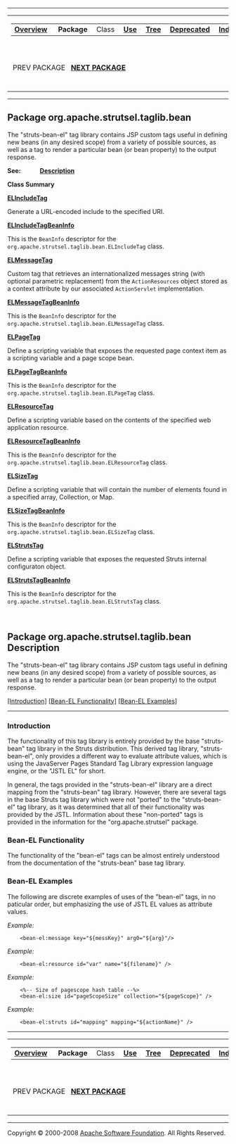 ------------------------------------------------------------------------

<span id="navbar_top"></span> [](#skip-navbar_top "Skip navigation links")

<table>
<colgroup>
<col width="50%" />
<col width="50%" />
</colgroup>
<tbody>
<tr class="odd">
<td align="left"><span id="navbar_top_firstrow"></span>
<table>
<tbody>
<tr class="odd">
<td align="left"><a href="../../../../../overview-summary.html.md"><strong>Overview</strong></a> </td>
<td align="left"> <strong>Package</strong> </td>
<td align="left">Class </td>
<td align="left"><a href="package-use.html.md"><strong>Use</strong></a> </td>
<td align="left"><a href="package-tree.html.md"><strong>Tree</strong></a> </td>
<td align="left"><a href="../../../../../deprecated-list.html.md"><strong>Deprecated</strong></a> </td>
<td align="left"><a href="../../../../../index-all.html.md"><strong>Index</strong></a> </td>
<td align="left"><a href="../../../../../help-doc.html.md"><strong>Help</strong></a> </td>
</tr>
</tbody>
</table></td>
<td align="left"></td>
</tr>
<tr class="even">
<td align="left"> PREV PACKAGE   <a href="../../../../../org/apache/strutsel/taglib.html.md/package-summary.html"><strong>NEXT PACKAGE</strong></a></td>
<td align="left"><a href="../../../../../index.html.md?org/apache/strutsel/taglib/bean/package-summary.html"><strong>FRAMES</strong></a>    <a href="package-summary.html"><strong>NO FRAMES</strong></a>    
<a href="../../../../../allclasses-noframe.html.md"><strong>All Classes</strong></a></td>
</tr>
</tbody>
</table>

<span id="skip-navbar_top"></span>

------------------------------------------------------------------------

Package org.apache.strutsel.taglib.bean
---------------------------------------

The "struts-bean-el" tag library contains JSP custom tags useful in defining new beans (in any desired scope) from a variety of possible sources, as well as a tag to render a particular bean (or bean property) to the output response.

**See:**
           [**Description**](#package_description)

**Class Summary**

**[ELIncludeTag](../../../../../org/apache/strutsel/taglib/bean/ELIncludeTag.html.md "class in org.apache.strutsel.taglib.bean")**

Generate a URL-encoded include to the specified URI.

**[ELIncludeTagBeanInfo](../../../../../org/apache/strutsel/taglib/bean/ELIncludeTagBeanInfo.html.md "class in org.apache.strutsel.taglib.bean")**

This is the `BeanInfo` descriptor for the `org.apache.strutsel.taglib.bean.ELIncludeTag` class.

**[ELMessageTag](../../../../../org/apache/strutsel/taglib/bean/ELMessageTag.html.md "class in org.apache.strutsel.taglib.bean")**

Custom tag that retrieves an internationalized messages string (with optional parametric replacement) from the `ActionResources` object stored as a context attribute by our associated `ActionServlet` implementation.

**[ELMessageTagBeanInfo](../../../../../org/apache/strutsel/taglib/bean/ELMessageTagBeanInfo.html.md "class in org.apache.strutsel.taglib.bean")**

This is the `BeanInfo` descriptor for the `org.apache.strutsel.taglib.bean.ELMessageTag` class.

**[ELPageTag](../../../../../org/apache/strutsel/taglib/bean/ELPageTag.html.md "class in org.apache.strutsel.taglib.bean")**

Define a scripting variable that exposes the requested page context item as a scripting variable and a page scope bean.

**[ELPageTagBeanInfo](../../../../../org/apache/strutsel/taglib/bean/ELPageTagBeanInfo.html.md "class in org.apache.strutsel.taglib.bean")**

This is the `BeanInfo` descriptor for the `org.apache.strutsel.taglib.bean.ELPageTag` class.

**[ELResourceTag](../../../../../org/apache/strutsel/taglib/bean/ELResourceTag.html.md "class in org.apache.strutsel.taglib.bean")**

Define a scripting variable based on the contents of the specified web application resource.

**[ELResourceTagBeanInfo](../../../../../org/apache/strutsel/taglib/bean/ELResourceTagBeanInfo.html.md "class in org.apache.strutsel.taglib.bean")**

This is the `BeanInfo` descriptor for the `org.apache.strutsel.taglib.bean.ELResourceTag` class.

**[ELSizeTag](../../../../../org/apache/strutsel/taglib/bean/ELSizeTag.html.md "class in org.apache.strutsel.taglib.bean")**

Define a scripting variable that will contain the number of elements found in a specified array, Collection, or Map.

**[ELSizeTagBeanInfo](../../../../../org/apache/strutsel/taglib/bean/ELSizeTagBeanInfo.html.md "class in org.apache.strutsel.taglib.bean")**

This is the `BeanInfo` descriptor for the `org.apache.strutsel.taglib.bean.ELSizeTag` class.

**[ELStrutsTag](../../../../../org/apache/strutsel/taglib/bean/ELStrutsTag.html.md "class in org.apache.strutsel.taglib.bean")**

Define a scripting variable that exposes the requested Struts internal configuraton object.

**[ELStrutsTagBeanInfo](../../../../../org/apache/strutsel/taglib/bean/ELStrutsTagBeanInfo.html.md "class in org.apache.strutsel.taglib.bean")**

This is the `BeanInfo` descriptor for the `org.apache.strutsel.taglib.bean.ELStrutsTag` class.

 

<span id="package_description"></span>

Package org.apache.strutsel.taglib.bean Description
---------------------------------------------------

The "struts-bean-el" tag library contains JSP custom tags useful in defining new beans (in any desired scope) from a variety of possible sources, as well as a tag to render a particular bean (or bean property) to the output response.

 <span id="doc.Description"></span>

[[Introduction]](#doc.Intro) [[Bean-EL Functionality]](#doc.Functionality) [[Bean-EL Examples]](#doc.Examples)

------------------------------------------------------------------------

<span id="doc.Intro"></span>

### Introduction

The functionality of this tag library is entirely provided by the base "struts-bean" tag library in the Struts distribution. This derived tag library, "struts-bean-el", only provides a different way to evaluate attribute values, which is using the JavaServer Pages Standard Tag Library expression language engine, or the "JSTL EL" for short.

In general, the tags provided in the "struts-bean-el" library are a direct mapping from the "struts-bean" tag library. However, there are several tags in the base Struts tag library which were not "ported" to the "struts-bean-el" tag library, as it was determined that all of their functionality was provided by the JSTL. Information about these "non-ported" tags is provided in the information for the "org.apache.strutsel" package.

<span id="doc.Functionality"></span>

### Bean-EL Functionality

The functionality of the "bean-el" tags can be almost entirely understood from the documentation of the "struts-bean" base tag library.

<span id="doc.Examples"></span>

### Bean-EL Examples

The following are discrete examples of uses of the "bean-el" tags, in no paticular order, but emphasizing the use of JSTL EL values as attribute values.

*Example:*

        <bean-el:message key="${messKey}" arg0="${arg}"/>

*Example:*

        <bean-el:resource id="var" name="${filename}" />

*Example:*

        <%-- Size of pagescope hash table --%>
        <bean-el:size id="pageScopeSize" collection="${pageScope}" />

*Example:*

        <bean-el:struts id="mapping" mapping="${actionName}" />

------------------------------------------------------------------------

<span id="navbar_bottom"></span> [](#skip-navbar_bottom "Skip navigation links")

<table>
<colgroup>
<col width="50%" />
<col width="50%" />
</colgroup>
<tbody>
<tr class="odd">
<td align="left"><span id="navbar_bottom_firstrow"></span>
<table>
<tbody>
<tr class="odd">
<td align="left"><a href="../../../../../overview-summary.html.md"><strong>Overview</strong></a> </td>
<td align="left"> <strong>Package</strong> </td>
<td align="left">Class </td>
<td align="left"><a href="package-use.html.md"><strong>Use</strong></a> </td>
<td align="left"><a href="package-tree.html.md"><strong>Tree</strong></a> </td>
<td align="left"><a href="../../../../../deprecated-list.html.md"><strong>Deprecated</strong></a> </td>
<td align="left"><a href="../../../../../index-all.html.md"><strong>Index</strong></a> </td>
<td align="left"><a href="../../../../../help-doc.html.md"><strong>Help</strong></a> </td>
</tr>
</tbody>
</table></td>
<td align="left"></td>
</tr>
<tr class="even">
<td align="left"> PREV PACKAGE   <a href="../../../../../org/apache/strutsel/taglib.html.md/package-summary.html"><strong>NEXT PACKAGE</strong></a></td>
<td align="left"><a href="../../../../../index.html.md?org/apache/strutsel/taglib/bean/package-summary.html"><strong>FRAMES</strong></a>    <a href="package-summary.html"><strong>NO FRAMES</strong></a>    
<a href="../../../../../allclasses-noframe.html.md"><strong>All Classes</strong></a></td>
</tr>
</tbody>
</table>

<span id="skip-navbar_bottom"></span>

------------------------------------------------------------------------

Copyright © 2000-2008 [Apache Software Foundation](http://www.apache.org/). All Rights Reserved.
